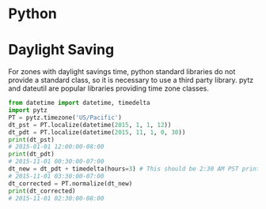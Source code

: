Python
========================
# Daylight Saving

For zones with daylight savings time, python standard libraries do not provide a standard class, so it is necessary to use a third party library. pytz and dateutil are popular libraries providing time zone classes.

~~~python
from datetime import datetime, timedelta 
import pytz
PT = pytz.timezone('US/Pacific')
dt_pst = PT.localize(datetime(2015, 1, 1, 12)) 
dt_pdt = PT.localize(datetime(2015, 11, 1, 0, 30)) 
print(dt_pst)
# 2015-01-01 12:00:00-08:00
print(dt_pdt)
# 2015-11-01 00:30:00-07:00
dt_new = dt_pdt + timedelta(hours=3) # This should be 2:30 AM PST print(dt_new)
# 2015-11-01 03:30:00-07:00
dt_corrected = PT.normalize(dt_new)
print(dt_corrected)
# 2015-11-01 02:30:00-08:00
~~~